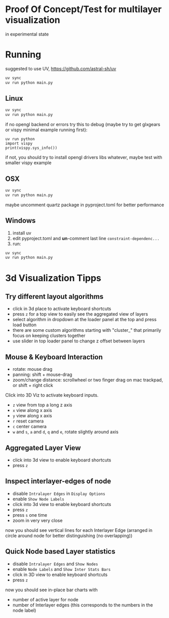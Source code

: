 # Proof Of Concept/Test for multilayer visualization

in experimental state

# Running

suggested to use UV, https://github.com/astral-sh/uv

```bash
uv sync
uv run python main.py
```

## Linux

```bash
uv sync
uv run python main.py
```

if no opengl backend or errors try this to debug (maybe try to get glxgears or vispy minimal example running first):

```
uv run python
import vispy
print(vispy.sys_info())
````

if not, you should try to install opengl drivers libs whatever, maybe test with smaller vispy example

## OSX

```bash
uv sync
uv run python main.py
```

maybe uncomment quartz package in pyproject.toml for better performance


## Windows

1. install uv
2. edit pyproject.toml and <b>un</b>-comment last line `constraint-dependenc...`
3. run:

```bash
uv sync
uv run python main.py
```

# 3d Visualization Tipps

## Try different layout algorithms

* click in 3d place to activate keyboard shortcuts
* press `z` for a top view to easily see the aggregated view of layers
* select algorithm in dropdown at the loader panel at the top and press load button
* there are some custom algorithms starting with "cluster_" that primarily focus on keeping clusters together
* use slider in top loader panel to change z offset between layers

## Mouse & Keyboard Interaction

* rotate: mouse drag
* panning: shift + mouse-drag
* zoom/change distance: scrollwheel or two finger drag on mac trackpad, or shift + right click

Click into 3D Viz to activate keyboard inputs.

* `z` view from top a long z axis
* `x` view along x axis
* `y` view along x axis
* `r` reset camera
* `c` center camera
* `w` and `s`, `a` and `d`, `q` and `e`, rotate slightly around axis

## Aggregated Layer View

* click into 3d view to enable keyboard shortcuts
* press `z`

## Inspect interlayer-edges of node

* disable `Intralayer Edges` in `Display Options`
* enable `Show Node Labels`
* click into 3d view to enable keyboard shortcuts
* press `z`
* press `s` one time
* zoom in very very close

now you should see vertical lines for each Interlayer Edge (arranged in circle around node for better distinguishing (no overlapping))

## Quick Node based Layer statistics

* disable `Intralayer Edges` and `Show Nodes`
* enable `Node Labels` and `Show Inter Stats Bars`
* click in 3D view to enable keyboard shortcuts
* press `z`

now you should see in-place bar charts with
* number of active layer for node
* number of Interlayer edges
(this corresponds to the numbers in the node label)
